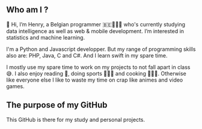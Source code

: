 ## Who am I ?
👋 Hi, I’m Henry, a Belgian programmer 🇧🇪👨🏼‍💻 who's currently studying data intelligence as well as web & mobile development. I’m interested in statistics and machine learning.

I'm a Python and Javascript developper.
But my range of programming skills also are: PHP, Java, C and C#. And I learn swift in my spare time.

I mostly use my spare time to work on my projects to not fall apart in class 😅. I also enjoy reading 📖, doing sports 🏊🏻‍♂️ and cooking 🧑🏼‍🍳. Otherwise like everyone else I like to waste my time on crap like animes and video games.

## The purpose of my GitHub 
This GitHub is there for my study and personal projects.

<!---
YRNEHENRY/YRNEHENRY is a ✨ special ✨ repository because its `README.md` (this file) appears on your GitHub profile.
You can click the Preview link to take a look at your changes.
--->
